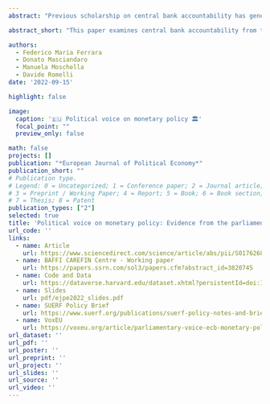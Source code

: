 ```yaml
---
abstract: "Previous scholarship on central bank accountability has generally focused on monetary authorities’ deeds and words while largely ignoring the other side of the accountability relationship, namely politicians' voice on monetary policy. This raises a fundamental question: what are central banks held accountable for by elected officials? To answer this question, we employ structural topic models on a new dataset of the Monetary Dialogues between the Members of the European Parliament (MEPs) and the President of the European Central Bank (ECB) from 1999 to 2019. Our findings are twofold. First, we uncover differences in how MEPs keep the ECB accountable for its primary, price stability objective. We show that European politicians also attempt to keep the central bank accountable for a broader set of issues that are connected with, but distinct from, the central bank’s primary goal. Second, we show that unemployment is a key explanatory variable for the political voice articulated by individual MEPs in accountability settings. In particular, higher rates of domestic unemployment lead MEPs to devote less voice on issues related to the ECB’s primary mission. These findings reveal the existence of a “political” Phillips curve reaction function, which enriches our understanding of the principal–agent accountability relationship between politicians and central bankers."

abstract_short: "This paper examines central bank accountability from the perspective of politicians' voice on monetary policy, using structural topic models on Monetary Dialogues between MEPs and the ECB President from 1999 to 2019. Findings reveal that MEPs hold the ECB accountable for issues beyond its primary price stability objective, with domestic unemployment rates significantly influencing MEPs' focus in accountability settings, suggesting a 'political' Phillips curve reaction function."

authors:
  - Federico Maria Ferrara
  - Donato Masciandaro
  - Manuela Moschella
  - Davide Romelli
date: '2022-09-15'

highlight: false

image:
  caption: '🇪🇺 Political voice on monetary policy 🏛️'
  focal_point: ""
  preview_only: false

math: false
projects: []
publication: "*European Journal of Political Economy*"
publication_short: ""
# Publication type.
# Legend: 0 = Uncategorized; 1 = Conference paper; 2 = Journal article;
# 3 = Preprint / Working Paper; 4 = Report; 5 = Book; 6 = Book section;
# 7 = Thesis; 8 = Patent
publication_types: ["2"]
selected: true
title: 'Political voice on monetary policy: Evidence from the parliamentary hearings of the European Central Bank'
url_code: ''
links:
  - name: Article
    url: https://www.sciencedirect.com/science/article/abs/pii/S0176268021001178?via%3Dihub
  - name: BAFFI CAREFIN Centre - Working paper
    url: https://papers.ssrn.com/sol3/papers.cfm?abstract_id=3820745
  - name: Code and Data
    url: https://dataverse.harvard.edu/dataset.xhtml?persistentId=doi:10.7910/DVN/PBNYL4
  - name: Slides
    url: pdf/ejpe2022_slides.pdf
  - name: SUERF Policy Brief
    url: https://www.suerf.org/publications/suerf-policy-notes-and-briefs/the-political-phillips-curve-in-the-euro-area-parliamentary-voice-on-ecb-monetary-policy/
  - name: VoxEU
    url: https://voxeu.org/article/parliamentary-voice-ecb-monetary-policy
url_dataset: ''
url_pdf: ''
url_poster: ''
url_preprint: ''
url_project: ''
url_slides: ''
url_source: ''
url_video: ''
---
```

